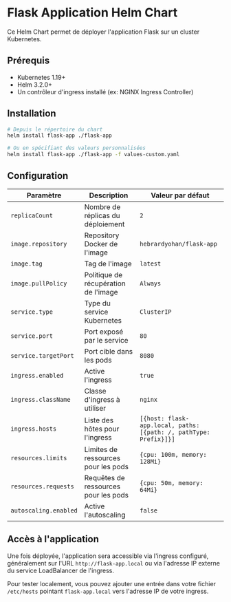 # Flask Application Helm Chart

Ce Helm Chart permet de déployer l'application Flask sur un cluster Kubernetes.

## Prérequis

- Kubernetes 1.19+
- Helm 3.2.0+
- Un contrôleur d'ingress installé (ex: NGINX Ingress Controller)

## Installation

```bash
# Depuis le répertoire du chart
helm install flask-app ./flask-app

# Ou en spécifiant des valeurs personnalisées
helm install flask-app ./flask-app -f values-custom.yaml
```

## Configuration

| Paramètre | Description | Valeur par défaut |
|-----------|-------------|-------------------|
| `replicaCount` | Nombre de réplicas du déploiement | `2` |
| `image.repository` | Repository Docker de l'image | `hebrardyohan/flask-app` |
| `image.tag` | Tag de l'image | `latest` |
| `image.pullPolicy` | Politique de récupération de l'image | `Always` |
| `service.type` | Type du service Kubernetes | `ClusterIP` |
| `service.port` | Port exposé par le service | `80` |
| `service.targetPort` | Port cible dans les pods | `8080` |
| `ingress.enabled` | Active l'ingress | `true` |
| `ingress.className` | Classe d'ingress à utiliser | `nginx` |
| `ingress.hosts` | Liste des hôtes pour l'ingress | `[{host: flask-app.local, paths: [{path: /, pathType: Prefix}]}]` |
| `resources.limits` | Limites de ressources pour les pods | `{cpu: 100m, memory: 128Mi}` |
| `resources.requests` | Requêtes de ressources pour les pods | `{cpu: 50m, memory: 64Mi}` |
| `autoscaling.enabled` | Active l'autoscaling | `false` |

## Accès à l'application

Une fois déployée, l'application sera accessible via l'ingress configuré, généralement sur l'URL `http://flask-app.local` ou via l'adresse IP externe du service LoadBalancer de l'ingress.

Pour tester localement, vous pouvez ajouter une entrée dans votre fichier `/etc/hosts` pointant `flask-app.local` vers l'adresse IP de votre ingress.